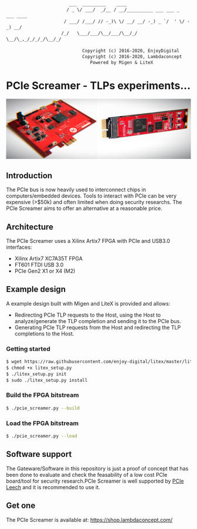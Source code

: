```
                        ___  _________    ____
                       / _ \/ ___/  _/__ / __/__________ ___ ___ _  ___ ____
                      / ___/ /___/ // -_)\ \/ __/ __/ -_) _ `/  ' \/ -_) __/
                     /_/   \___/___/\__/___/\__/_/  \__/\_,_/_/_/_/\__/_/

                             Copyright (c) 2016-2020, EnjoyDigital
                             Copyright (c) 2016-2020, Lambdaconcept
                                Powered by Migen & LiteX
```

# PCIe Screamer - TLPs experiments...

![PCIe Screamer](doc/banner.jpg)

## Introduction
The PCIe bus is now heavily used to interconnect chips in computers/embedded devices. Tools to interact with PCIe can be very expensive (>$50k)
and often limited when doing security researchs. The PCIe Screamer aims to offer an alternative at a reasonable price.

## Architecture
The PCIe Screamer uses a Xilinx Artix7 FPGA with PCIe and USB3.0 interfaces:
- Xilinx Artix7 XC7A35T FPGA
- FT601 FTDI USB 3.0
- PCIe Gen2 X1 or X4 (M2)

## Example design
A example design built with Migen and LiteX is provided and allows:
- Redirecting PCIe TLP requests to the Host, using the Host to analyze/generate the TLP completion and sending it to the PCIe bus.
- Generating PCIe TLP requests from the Host and redirecting the TLP completions to the Host.

### Getting started
```sh
$ wget https://raw.githubusercontent.com/enjoy-digital/litex/master/litex_setup.py
$ chmod +x litex_setup.py
$ ./litex_setup.py init
$ sudo ./litex_setup.py install
```

### Build the FPGA bitstream
```sh
$ ./pcie_screamer.py --build
```

### Load the FPGA bitstream
```sh
$ ./pcie_screamer.py --load
```

## Software support
The Gateware/Software in this repository is just a proof of concept that has been done to evaluate and check the feasability of a low cost PCIe
board/tool for security research.PCIe Screamer is well supported by [PCIe Leech](https://github.com/ufrisk/pcileech) and it is recommended to use it.

## Get one
The PCIe Screamer is available at: https://shop.lambdaconcept.com/

